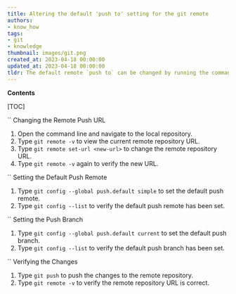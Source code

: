 ```yaml
---
title: Altering the default 'push to' setting for the git remote
authors:
- know_how
tags:
- git
- knowledge
thumbnail: images/git.png
created_at: 2023-04-18 00:00:00
updated_at: 2023-04-18 00:00:00
tldr: The default remote `push to` can be changed by running the command `git remote set-url <remote> <url>`.
---
```


**Contents**

[TOC]

`` Changing the Remote Push URL

1. Open the command line and navigate to the local repository.
2. Type `git remote -v` to view the current remote repository URL.
3. Type `git remote set-url <new-url>` to change the remote repository URL.
4. Type `git remote -v` again to verify the new URL.

`` Setting the Default Push Remote

1. Type `git config --global push.default simple` to set the default push remote.
2. Type `git config --list` to verify the default push remote has been set.

`` Setting the Push Branch

1. Type `git config --global push.default current` to set the default push branch.
2. Type `git config --list` to verify the default push branch has been set.

`` Verifying the Changes

1. Type `git push` to push the changes to the remote repository.
2. Type `git remote -v` to verify the remote repository URL is correct.
